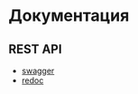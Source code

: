 # Документация

## REST API
- [swagger](http://185.244.51.158/swagger/)
- [redoc](http://185.244.51.158/redoc/)